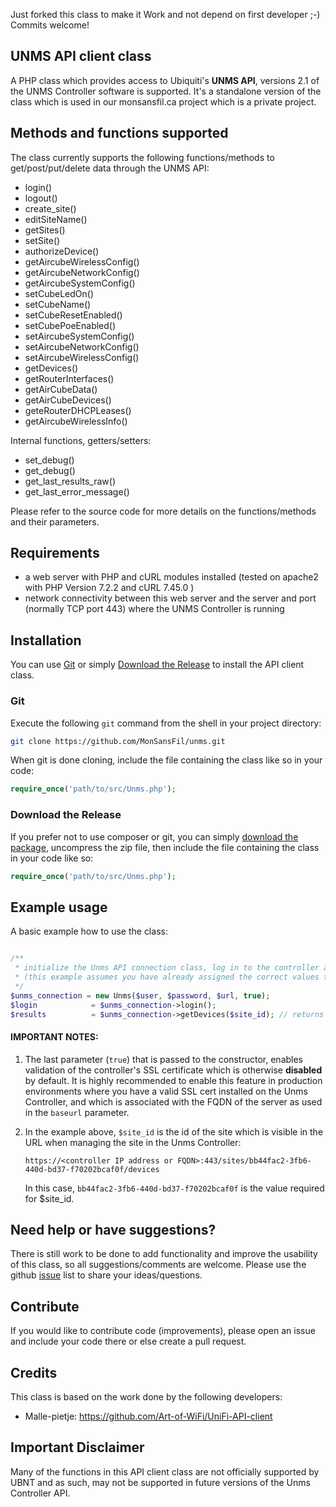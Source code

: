 Just forked this class to make it Work and not depend on first developer  ;-)
Commits welcome!


## UNMS API client class

A PHP class which provides access to Ubiquiti's **UNMS API**, versions 2.1 of the UNMS Controller software is supported. It's a standalone version of the class which is used in our monsansfil.ca project which is a private project.


## Methods and functions supported

The class currently supports the following functions/methods to get/post/put/delete data through the UNMS API:

- login()
- logout()
- create_site()
- editSiteName()
- getSites()
- setSite()
- authorizeDevice()
- getAircubeWirelessConfig()
- getAircubeNetworkConfig()
- getAircubeSystemConfig()
- setCubeLedOn()
- setCubeName()
- setCubeResetEnabled()
- setCubePoeEnabled()
- setAircubeSystemConfig()
- setAircubeNetworkConfig()
- setAircubeWirelessConfig()
- getDevices()
- getRouterInterfaces()
- getAirCubeData()
- getAirCubeDevices()
- geteRouterDHCPLeases()
- getAircubeWirelessInfo()


Internal functions, getters/setters:

- set_debug()
- get_debug()
- get_last_results_raw()
- get_last_error_message()

Please refer to the source code for more details on the functions/methods and their parameters.

## Requirements

- a web server with PHP and cURL modules installed (tested on apache2 with PHP Version 7.2.2 and cURL 7.45.0 )
- network connectivity between this web server and the server and port (normally TCP port 443) where the UNMS Controller is running

## Installation ##

You can use [Git](#git) or simply [Download the Release](#download-the-release) to install the API client class.


### Git

Execute the following `git` command from the shell in your project directory:

```sh
git clone https://github.com/MonSansFil/unms.git
```

When git is done cloning, include the file containing the class like so in your code:

```php
require_once('path/to/src/Unms.php');
```

### Download the Release

If you prefer not to use composer or git, you can simply [download the package](https://github.com/Art-of-WiFi/UniFi-API-client/archive/master.zip), uncompress the zip file, then include the file containing the class in your code like so:

```php
require_once('path/to/src/Unms.php');
```

## Example usage

A basic example how to use the class:

```php

/**
 * initialize the Unms API connection class, log in to the controller and request the devices from a site
 * (this example assumes you have already assigned the correct values to the variables used)
 */
$unms_connection = new Unms($user, $password, $url, true);
$login            = $unms_connection->login();
$results          = $unms_connection->getDevices($site_id); // returns a PHP array containing devices of the site
```


#### IMPORTANT NOTES:

1. The last parameter (`true`) that is passed to the constructor, enables validation of the controller's SSL certificate which is otherwise **disabled** by default. It is highly recommended to enable this feature in production environments where you have a valid SSL cert installed on the Unms Controller, and which is associated with the FQDN of the server as used in the `baseurl` parameter.

2. In the example above, `$site_id` is the id of the site which is visible in the URL when managing the site in the Unms Controller:

   `https://<controller IP address or FQDN>:443/sites/bb44fac2-3fb6-440d-bd37-f70202bcaf0f/devices`

   In this case, `bb44fac2-3fb6-440d-bd37-f70202bcaf0f` is the value required for $site_id.

## Need help or have suggestions?

There is still work to be done to add functionality and improve the usability of this class, so all suggestions/comments are welcome. Please use the github [issue](https://github.com/MonSansFil/unms/issues) list to share your ideas/questions.

## Contribute

If you would like to contribute code (improvements), please open an issue and include your code there or else create a pull request.

## Credits

This class is based on the work done by the following developers:
- Malle-pietje: https://github.com/Art-of-WiFi/UniFi-API-client

## Important Disclaimer

Many of the functions in this API client class are not officially supported by UBNT and as such, may not be supported in future versions of the Unms Controller API.
